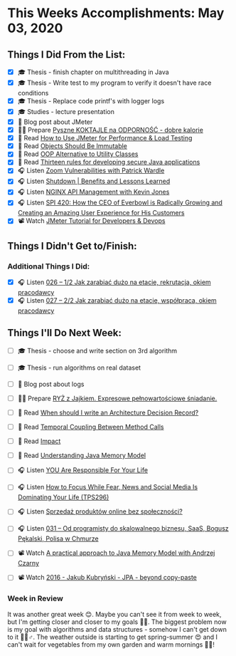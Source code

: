 # This Weeks Accomplishments: May 03, 2020

## Things I Did From the List:

- [x] ‍🎓 Thesis - finish chapter on multithreading in Java
- [x] ‍🎓 Thesis - Write test to my program to verify it doesn't have race conditions
- [x] ‍🎓 Thesis - Replace code printf's with logger logs
- [x] ‍🎓 Studies - lecture presentation
- [x] 📝 Blog post about JMeter
- [x] 👨‍🍳 Prepare [Pyszne KOKTAJLE na ODPORNOŚĆ - dobre kalorie](https://youtu.be/RUPfihOOViA)
- [x] 📗 Read [How to Use JMeter for Performance & Load Testing](https://www.guru99.com/jmeter-performance-testing.html)
- [x] 📗 Read [Objects Should Be Immutable](https://www.yegor256.com/2014/06/09/objects-should-be-immutable.html)
- [x] 📗 Read [OOP Alternative to Utility Classes](https://www.yegor256.com/2014/05/05/oop-alternative-to-utility-classes.html)
- [x] 📗 Read [Thirteen rules for developing secure Java applications](https://www.javaworld.com/article/2076837/twelve-rules-for-developing-more-secure-java-code.html)
- [x] 🎧 Listen [Zoom Vulnerabilities with Patrick Wardle](https://softwareengineeringdaily.com/2020/04/20/zoom-vulnerabilities-with-patrick-wardle/)
- [x] 🎧 Listen [Shutdown | Benefits and Lessons Learned](https://youtu.be/v6cjP2HtlgE)
- [x] 🎧 Listen [NGINX API Management with Kevin Jones](https://softwareengineeringdaily.com/2020/04/22/nginx-api-management-with-kevin-jones/)
- [x] 🎧 Listen [SPI 420: How the CEO of Everbowl is Radically Growing and Creating an Amazing User Experience for His Customers](https://www.smartpassiveincome.com/podcasts/ceo-everbowl-radically-growing-creating-amazing-user-experience/)
- [x] 📽️ Watch [JMeter Tutorial for Developers & Devops](https://youtu.be/QOON0T0oDOI)

## Things I Didn't Get to/Finish:


### Additional Things I Did:

- [x] 🎧 Listen [026 – 1/2 Jak zarabiać dużo na etacie, rekrutacja, okiem pracodawcy](https://piotrbucki.pl/026)
- [x] 🎧 Listen [027 – 2/2 Jak zarabiać dużo na etacie, współpraca, okiem pracodawcy](https://piotrbucki.pl/027)

## Things I'll Do Next Week:

- [ ] ‍🎓 Thesis - choose and write section on 3rd algorithm
- [ ] ‍🎓 Thesis - run algorithms on real dataset
- [ ] 📝 Blog post about logs
- [ ] 👨‍🍳 Prepare [RYŻ z Jajkiem. Expresowe pełnowartościowe śniadanie.](https://youtu.be/ouuH1oDLdqA)
- [ ] 📗 Read [When should I write an Architecture Decision Record?](https://labs.spotify.com/2020/04/14/when-should-i-write-an-architecture-decision-record/)
- [ ] 📗 Read [Temporal Coupling Between Method Calls](https://www.yegor256.com/2015/12/08/temporal-coupling-between-method-calls.html)
- [ ] 📗 Read [Impact](https://www.michalbartyzel.pl/2020/04/impact.html)
- [ ] 📗 Read [Understanding Java Memory Model](https://medium.com/platform-engineer/understanding-java-memory-model-1d0863f6d973)
- [ ] 🎧 Listen [YOU Are Responsible For Your Life](https://youtu.be/3txopdcbLZw)
- [ ] 🎧 Listen [How to Focus While Fear, News and Social Media Is Dominating Your Life (TPS296)](https://www.asianefficiency.com/podcast/296-focus-without-fear/)
- [ ] 🎧 Listen [Sprzedaż produktów online bez społeczności?](https://malawielkafirma.pl/sprzedaz-online-bez-spolecznosci/)
- [ ] 🎧 Listen [031 – Od programisty do skalowalnego biznesu, SaaS, Bogusz Pękalski, Polisa w Chmurze](https://piotrbucki.pl/031)
- [ ] 📽️ Watch [A practical approach to Java Memory Model with Andrzej Czarny](https://youtu.be/pS5dPQwgnYo)
- [ ] 📽️ Watch [2016 - Jakub Kubryński - JPA - beyond copy-paste](https://youtu.be/UPWkpl5PL_w)


### Week in Review
It was another great week 😊. Maybe you can't see it from week to week, but I'm getting closer and closer to my goals 👍🏼. The biggest problem now is my goal with algorithms and data structures - somehow I can't get down to it 🤷🏻♂. The weather outside is starting to get spring-summer 😍 and I can't wait for vegetables from my own garden and warm mornings 🤗🤗!

